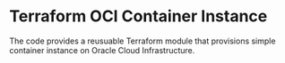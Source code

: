 # Terraform OCI Container Instance

The code provides a reusuable Terraform module that provisions
simple container instance on Oracle Cloud Infrastructure.

